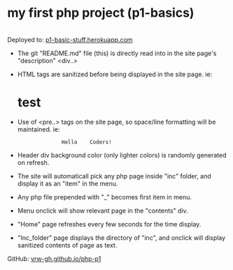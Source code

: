# my first php project (p1-basics)

<br>Deployed to: <a href="https://p1-basic-stuff.herokuapp.com/">p1-basic-stuff.herokuapp.com</a>

- The git "README.md" file (this) is directly read into in the site page's "description" <div..>
- HTML tags are sanitized before being displayed in the site page. ie:
    <h1>test</h1>
- Use of <pre..> tags on the site page, so space/line formatting will be maintained. ie:

                    Hello    Coders!

- Header div background color (only lighter colors) is randomly generated on refresh.
- The site will automaticall pick any php page inside "inc" folder, and display it as an "item" in the menu.
- Any php file prepended with "\_" becomes first item in menu.
- Menu onclick will show relevant page in the "contents" div.
- "Home" page refreshes every few seconds for the time display.
- "Inc_folder" page displays the directory of "inc", and onclick will display sanitized contents of page as text.

GitHub: <a href="https://github.com/vrw-GH/php-p1">vrw-gh.github.io/php-p1</a>
